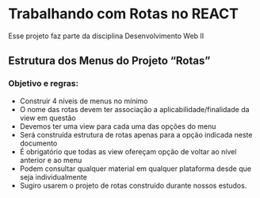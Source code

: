 # Trabalhando com Rotas no REACT

Esse projeto faz parte da disciplina Desenvolvimento Web II

## Estrutura dos Menus do Projeto “Rotas”
### Objetivo e regras:

- Construir 4 níveis de menus no mínimo
- O nome das rotas devem ter associação a aplicabilidade/finalidade da view em questão
- Devemos ter uma view para cada uma das opções do menu
- Será construída estrutura de rotas apenas para a opção indicada neste documento
- É obrigatório que todas as view ofereçam opção de voltar ao nível anterior e ao menu
- Podem consultar qualquer material em qualquer plataforma desde que seja individualmente
- Sugiro usarem o projeto de rotas construído durante nossos estudos.
